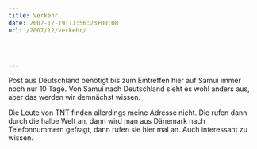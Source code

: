 ```yaml
---
title: Verkehr
date: 2007-12-19T11:56:23+00:00
url: /2007/12/verkehr/




---
```

Post aus Deutschland benötigt bis zum Eintreffen hier auf Samui immer noch nur 10 Tage. Von Samui nach Deutschland sieht es wohl anders aus, aber das werden wir demnächst wissen.

Die Leute von <span class="caps">TNT</span> finden allerdings meine Adresse nicht. Die rufen dann durch die halbe Welt an, dann wird man aus Dänemark nach Telefonnummern gefragt, dann rufen sie hier mal an. Auch interessant zu wissen.
